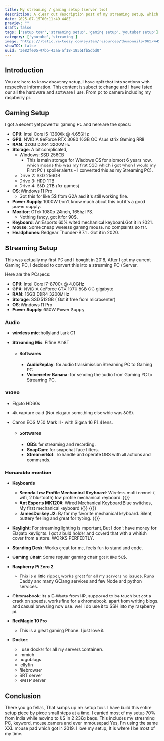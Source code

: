 ```yaml
---
title: My streaming / gaming setup (server too)
description: A clear cut description post of my streaming setup, which includes pc, accessories, audio, video, etc. 
date: 2025-07-15T00:11:49.448Z
preview: ""
draft: false
tags: ['setup tour','streaming setup','gaming setup','youtuber setup']
category: ['youtube','streaming']
image: "https://static.vecteezy.com/system/resources/thumbnails/065/445/852/small/3d-gamer-streaming-setup-png.png"
showTOC: false
uuid: "3e82fe05-07bb-43aa-af18-185b1fb5dbd0"
---
```


## Introduction 

You are here to know about my setup, I have split that into sections with respective information. This content is subect to change and I have listed our all the hardware and software I use. From pc to camera including my raspberry pi. 

## Gaming Setup

I got a decent yet powerful gaming PC and here are the specs:

- **CPU**: Intel Core i5-13600k @ 4.65GHz
- **GPU**: NVIDIA GeForce RTX 3080 10GB OC Asus strix Gaming RRB
- **RAM**: 32GB DDR4 3200MHz
- **Storage**: A bit complicated,
  - Windows: SSD 256GB
    - This is main storage for Windows OS for alomost 6 years now. which means this was my first SSD which i got when I would my First PC ( spoiler alerts - I converted this as my Streaming PC).
  - Drive 2: SSD 256GB
  - Drive 3: HDD 1TB 
  - Drive 4: SSD 2TB (for games)
- **OS**: Windows 11 Pro 
  - Got this for like 5$ from G2A and it's still working fine.
- **Power Supply**: 1000W Don't know much about this but it's a good power supply.
- **Monitor**: GTek 1080p 24inch, 165hz IPS. 
  - Nothing fancy, got it for 90$.
- **Keyboard**: AntEsports 60% wited mechanical keyboard.Got it in 2021.
- **Mouse**: Some cheap wireless gaming mouse. no complaints so far.
- **Headphones**: Redgear Thunder-B 7.1 . Got it in 2020. 

## Streaming Setup

This was actually my first PC and I bought in 2018, After I got my current Gaming PC, I decided to convert this into a streaming PC / Server.

Here are the PCspecs:

- **CPU**: Intel Core i7-8700k @ 4.0GHz
- **GPU**: NVIDIA GeForce GTX 1070 8GB OC gigabyte
- **RAM**: 16GB DDR4 3200MHz
- **Storage**: SSD 512GB ( Got it free from microcenter)
- **OS**: Windows 11 Pro
- **Power Supply**: 650W Power Supply

### Audio

- **wireless mic**: hollyland Lark C1
- **Streaming Mic**: Fifine Am8T 

    - #### Softwares
        - **AudioReplay**: for audio transimission Streaming PC to Gaming PC. 
        - **Voicemeter Banana**: for sending the audio from Gaming PC to Streaming PC.

### Video 

- Elgato HD60s 
- 4k capture card (Not elagato something else whic was 30$). 
- Canon EOS M50 Mark II - with Sigma 16 F1.4 lens.

    - #### Softwares
        - **OBS**: for streaming and recording.
        - **SnapCam**: for snapchat face filters.
        - **StreamerBot**: To handle and operate OBS with all actions and commands.


### Honarable mention

- **Keyboards**
  - **Seenda Low Profile Mechanical Keyboard**: Wireless multi connet ( wifi, 2 bluetooth) low profile mechanical keyboard.
  {{<image url="https://i.ibb.co/4bsQfSV/sweenda-Keyboard.jpg" >}}
  - **Ant Esports MK1200**: Wired Mechanical Keyboard Blue switches, My first mechanical keyboard 
  {{<image url="https://i.ibb.co/FbMYML5j/1000302280-600x600.jpg" >}}
  {{<image url="https://i.ibb.co/xtsm0pCd/5186-MP85x-L-SY250.jpg" >}} 
  - **JamesDonkey J2**: By far my favorite mechanical keyboard. Silent, buttery feeling and great for typing.
  {{<image url="https://i.ibb.co/HDMnZ95W/71-Dy-L5-EBb7-L-AC-SL1500.jpgg" >}}

- **Keylight**: For streaming lighting is important, But I don't have money for Elagato keylights. I got a buld holder and coverd that with a whitish cover from a store. WORKS PERFECTLY.
- **Standing Desk**: Works great for me, feels fun to stand and code.
- **Gaming Chair**: Some regular gaming chair got it like 50$.
- **Raspberry Pi Zero 2** 
  - This is a little ripper, works great for all my servers no issues. Runs Caddy and many GOlang services and few Node and python services.
- **Chromebook**: Its a E-Waste from HP, supposed to be touch but got a crack on speeds. works fine for a chromebook. apart from writing blogs. and casual browsing now use. well i do use it to SSH into my raspberry pi.
- **RedMagic 10 Pro**
  - This is a great gaming Phone. I just love it.
- **Docker**:
  - I use docker for all my servers containers 
  -  immich
  - hugoblogs
  - jellyfin
  - filebrowser
  - SRT server
  - RMTP server


## Conclusion
There you go fellas, That sumps up my setup tour. I have build this entire setup piece by piece small steps at a time. I carried most of my setup 70% from India while moving to US in 2 23Kg bags, This includes my streaming PC, keyword, mouse,camera and even mmousepad Yes, I'm using the same XXL mouse pad which got in 2019. I love my setup, It is where I be most of my time.


